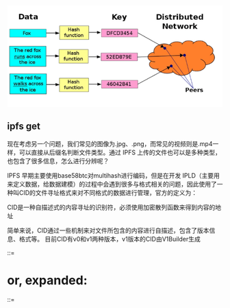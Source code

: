 ![alt text](image.png)
## ipfs get
现在考虑另一个问题，我们常见的图像为.jpg、.png，而常见的视频则是.mp4一样，可以直接从后缀名判断文件类型。通过 IPFS 上传的文件也可以是多种类型，也包含了很多信息，怎么进行分辨呢？

IPFS 早期主要使用base58btc对multihash进行编码，但是在开发 IPLD（主要用来定义数据，给数据建模）的过程中会遇到很多与格式相关的问题，因此使用了一种叫CID的文件寻址格式来对不同格式的数据进行管理，官方的定义为：

CID是一种自描述式的内容寻址的识别符，必须使用加密散列函数来得到内容的地址

简单来说，CID通过一些机制来对文件所包含的内容进行自描述，包含了版本信息、格式等。
目前CID有v0和v1两种版本，v1版本的CID由V1Builder生成

<cidv1> ::= <mb><version><mcp><mh>
# or, expanded:
<cidv1> ::= <multibase-prefix><cid-version><multicodec-packed-content-type><multihash-content-address>